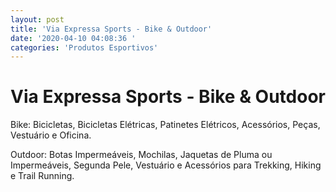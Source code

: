 ```yaml
---
layout: post
title: 'Via Expressa Sports - Bike & Outdoor'
date: '2020-04-10 04:08:36 '
categories: 'Produtos Esportivos'
---
```


# Via Expressa Sports - Bike & Outdoor

Bike: Bicicletas, Bicicletas Elétricas, Patinetes Elétricos, Acessórios, Peças, Vestuário e Oficina.

Outdoor: Botas Impermeáveis, Mochilas, Jaquetas de Pluma ou Impermeáveis, Segunda Pele, Vestuário e Acessórios para Trekking, Hiking e Trail Running. 
